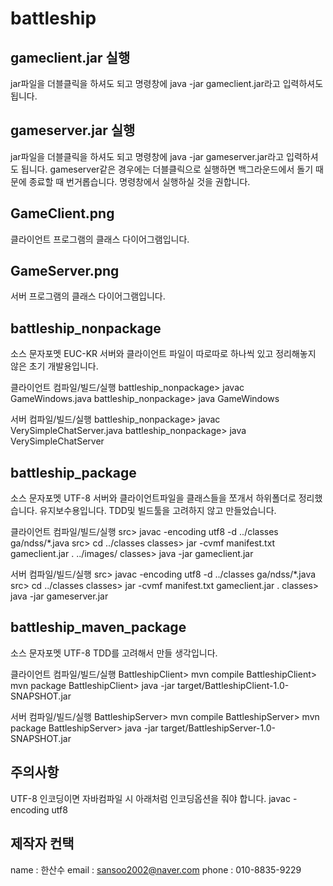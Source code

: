 ﻿battleship
=========

gameclient.jar 실행
------------------
jar파일을 더블클릭을 하셔도 되고 명령창에 java -jar gameclient.jar라고 입력하셔도 됩니다.

gameserver.jar 실행
-------------------
jar파일을 더블클릭을 하셔도 되고 명령창에 java -jar gameserver.jar라고 입력하셔도 됩니다.
gameserver같은 경우에는 더블클릭으로 실행하면 백그라운드에서 돌기 때문에 종료할 때 번거롭습니다.
 명령창에서 실행하실 것을 권합니다.

GameClient.png
---------------
클라이언트 프로그램의 클래스 다이어그램입니다.

GameServer.png
---------------
서버 프로그램의 클래스 다이어그램입니다.

battleship_nonpackage
------------------
소스 문자포멧 EUC-KR
서버와 클라이언트 파일이 따로따로 하나씩 있고 정리해놓지 않은 초기 개발용입니다.

클라이언트 컴파일/빌드/실행
battleship_nonpackage> javac GameWindows.java
battleship_nonpackage> java GameWindows

서버 컴파일/빌드/실행
battleship_nonpackage> javac VerySimpleChatServer.java
battleship_nonpackage> java VerySimpleChatServer

battleship_package
------------------
소스 문자포멧 UTF-8
서버와 클라이언트파일을 클래스들을 쪼개서 하위폴더로 정리했습니다. 유지보수용입니다. TDD및 빌드툴을 고려하지 않고 만들었습니다.

클라이언트 컴파일/빌드/실행
src> javac -encoding utf8 -d ../classes ga/ndss/*.java
src> cd ../classes
classes> jar -cvmf manifest.txt gameclient.jar . ../images/
classes> java -jar gameclient.jar

서버 컴파일/빌드/실행
src> javac -encoding utf8 -d ../classes ga/ndss/*.java
src> cd ../classes
classes> jar -cvmf manifest.txt gameclient.jar .
classes> java -jar gameserver.jar


battleship_maven_package
------------------
소스 문자포멧 UTF-8
TDD를 고려해서 만들 생각입니다.

클라이언트 컴파일/빌드/실행
BattleshipClient> mvn compile
BattleshipClient> mvn package
BattleshipClient> java -jar target/BattleshipClient-1.0-SNAPSHOT.jar

서버 컴파일/빌드/실행
BattleshipServer> mvn compile
BattleshipServer> mvn package
BattleshipServer> java -jar target/BattleshipServer-1.0-SNAPSHOT.jar

주의사항
-------------------
UTF-8 인코딩이면 자바컴파일 시 아래처럼 인코딩옵션을 줘야 합니다.
javac -encoding utf8

제작자 컨택
-------------------
name : 한산수
email : sansoo2002@naver.com
phone : 010-8835-9229
